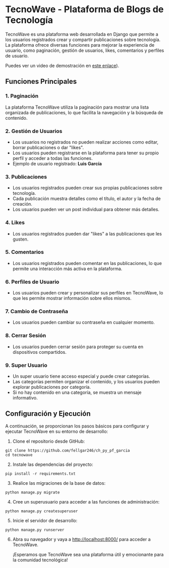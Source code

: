 # TecnoWave - Plataforma de Blogs de Tecnología

TecnoWave es una plataforma web desarrollada en Django que permite a los usuarios registrados crear y compartir publicaciones sobre tecnología. La plataforma ofrece diversas funciones para mejorar la experiencia de usuario, como paginación, gestión de usuarios, likes, comentarios y perfiles de usuario.

Puedes ver un video de demostración en [este enlace]([https://www.loom.com/share/8c57401046304c359a57c7d9d6a2d35e?sid=364d5838-0fac-4e20-9977-a62439497861])).

## Funciones Principales

### 1. Paginación
La plataforma TecnoWave utiliza la paginación para mostrar una lista organizada de publicaciones, lo que facilita la navegación y la búsqueda de contenido.

### 2. Gestión de Usuarios
- Los usuarios no registrados no pueden realizar acciones como editar, borrar publicaciones o dar "likes".
- Los usuarios pueden registrarse en la plataforma para tener su propio perfil y acceder a todas las funciones.
- Ejemplo de usuario registrado: **Luis García**

### 3. Publicaciones
- Los usuarios registrados pueden crear sus propias publicaciones sobre tecnología.
- Cada publicación muestra detalles como el título, el autor y la fecha de creación.
- Los usuarios pueden ver un post individual para obtener más detalles.

### 4. Likes
- Los usuarios registrados pueden dar "likes" a las publicaciones que les gusten.

### 5. Comentarios
- Los usuarios registrados pueden comentar en las publicaciones, lo que permite una interacción más activa en la plataforma.

### 6. Perfiles de Usuario
- Los usuarios pueden crear y personalizar sus perfiles en TecnoWave, lo que les permite mostrar información sobre ellos mismos.

### 7. Cambio de Contraseña
- Los usuarios pueden cambiar su contraseña en cualquier momento.

### 8. Cerrar Sesión
- Los usuarios pueden cerrar sesión para proteger su cuenta en dispositivos compartidos.

### 9. Super Usuario
- Un super usuario tiene acceso especial y puede crear categorías.
- Las categorías permiten organizar el contenido, y los usuarios pueden explorar publicaciones por categoría.
- Si no hay contenido en una categoría, se muestra un mensaje informativo.

## Configuración y Ejecución

A continuación, se proporcionan los pasos básicos para configurar y ejecutar TecnoWave en su entorno de desarrollo:

1. Clone el repositorio desde GitHub:

```
git clone https://github.com/fellgar246/ch_py_pf_garcia
cd tecnowave
```

2. Instale las dependencias del proyecto:

```
pip install -r requirements.txt
```

3. Realice las migraciones de la base de datos:

```
python manage.py migrate
```

4. Cree un superusuario para acceder a las funciones de administración:

```
python manage.py createsuperuser
```

5. Inicie el servidor de desarrollo:

```
python manage.py runserver
```

6. Abra su navegador y vaya a [http://localhost:8000/](http://localhost:8000/) para acceder a TecnoWave.


    ¡Esperamos que TecnoWave sea una plataforma útil y emocionante para la comunidad tecnológica!  



